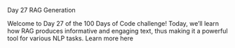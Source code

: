 Day 27
RAG Generation

Welcome to Day 27 of the 100 Days of Code challenge!
Today, we’ll learn how RAG produces informative and engaging text, thus making it a powerful tool for various NLP tasks.
Learn more here
